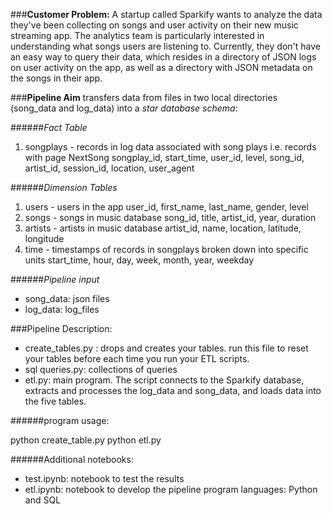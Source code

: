###**Customer Problem:** 
A startup called Sparkify wants to analyze the data they've been collecting on songs and user
activity on their new music streaming app. The analytics team is particularly interested in understanding what songs
users are listening to. Currently, they don't have an easy way to query their data, which resides in a directory of JSON
logs on user activity on the app, as well as a directory with JSON metadata on the songs in their app.

###**Pipeline Aim**
transfers data from files in two local directories (song_data and log_data)
into a *star database schema*:

######*Fact Table*

1. songplays - records in log data associated with song plays i.e. records with page NextSong songplay_id, start_time,
   user_id, level, song_id, artist_id, session_id, location, user_agent

######*Dimension Tables*

1. users - users in the app user_id, first_name, last_name, gender, level
2. songs - songs in music database song_id, title, artist_id, year, duration
3. artists - artists in music database artist_id, name, location, latitude, longitude
4. time - timestamps of records in songplays broken down into specific units start_time, hour, day, week, month, year,
   weekday

######*Pipeline input*

- song_data: json files 
- log_data: log_files

###Pipeline Description:

- create_tables.py :  drops and creates your tables. run this file to reset your tables before each time you run your
  ETL scripts.
- sql queries.py: collections of queries
- etl.py: main program. The script connects to the Sparkify database, extracts and processes the log_data and song_data,
  and loads data into the five tables.

######program usage:

python create_table.py python etl.py

######Additional notebooks:

- test.ipynb: notebook to test the results
- etl.ipynb: notebook to develop the pipeline program languages: Python and SQL
